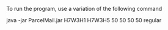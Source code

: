 To run the program, use a variation of the following command

java -jar ParcelMail.jar H7W3H1 H7W3H5 50 50 50 50 regular

